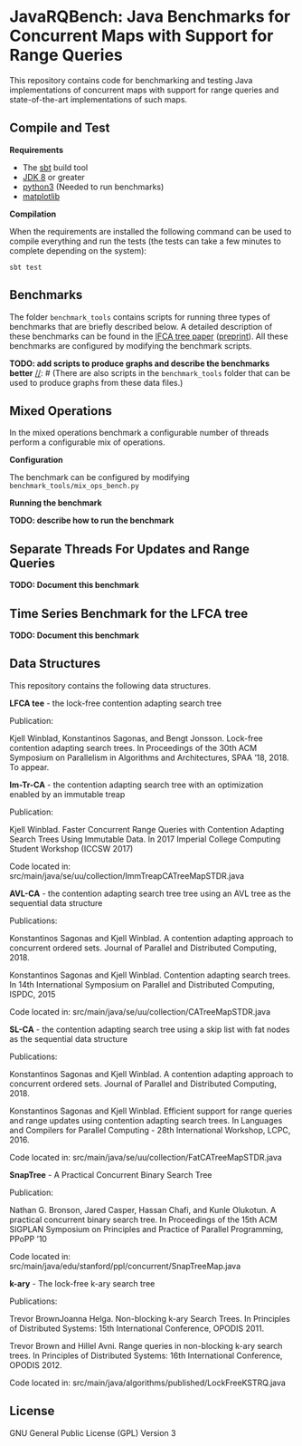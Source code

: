 JavaRQBench: Java Benchmarks for Concurrent Maps with Support for Range Queries
===============================================================================

This repository contains code for benchmarking and testing Java
implementations of concurrent maps with support for range queries and
state-of-the-art implementations of such maps.

Compile and Test
----------------

**Requirements**

* The [sbt](http://www.scala-sbt.org/) build tool
* [JDK 8](http://www.oracle.com/technetwork/java/javase/downloads/jdk8-downloads-2133151.html) or greater
* [python3](https://www.python.org/) (Needed to run benchmarks)
* [matplotlib](https://matplotlib.org/)

**Compilation**

When the requirements are installed the following command can be used
to compile everything and run the tests (the tests can take a few
minutes to complete depending on the system):

`sbt test`


Benchmarks
----------

The folder `benchmark_tools` contains scripts for running three types
of benchmarks that are briefly described below. A detailed description
of these benchmarks can be found in the [lFCA tree paper][1]
([preprint][2]). All these benchmarks are configured by modifying the
benchmark scripts.

[//]: # (The benchmark scripts outputs files containing the measurements from the benchmarks.)

**TODO: add scripts to produce graphs and describe the benchmarks better**
[//]: # (There are also scripts in the `benchmark_tools` folder that can be used to produce graphs from these data files.)

## Mixed Operations

In the mixed operations benchmark a configurable number of threads
perform a configurable mix of operations.

**Configuration**

The benchmark can be configured by modifying
`benchmark_tools/mix_ops_bench.py`

**Running the benchmark**

**TODO: describe how to run the benchmark**


## Separate Threads For Updates and Range Queries

**TODO: Document this benchmark**

## Time Series Benchmark for the LFCA tree

**TODO: Document this benchmark**

Data Structures
---------------
This repository contains the following data structures.


**LFCA tee** - the lock-free contention adapting search tree

Publication:

Kjell Winblad, Konstantinos Sagonas, and Bengt Jonsson. Lock-free
contention adapting search trees. In Proceedings of the 30th ACM
Symposium on Parallelism in Algorithms and Architectures, SPAA ’18,
2018. To appear.

**Im-Tr-CA** - the contention adapting search tree with an optimization enabled by an immutable treap

Publication:

Kjell Winblad. Faster Concurrent Range Queries with Contention
Adapting Search Trees Using Immutable Data. In 2017 Imperial College
Computing Student Workshop (ICCSW 2017)

Code located in: src/main/java/se/uu/collection/ImmTreapCATreeMapSTDR.java

**AVL-CA** - the contention adapting search tree tree using an AVL tree as the sequential data structure

Publications:

Konstantinos Sagonas and Kjell Winblad. A contention adapting approach
to concurrent ordered sets. Journal of Parallel and Distributed
Computing, 2018.

Konstantinos Sagonas and Kjell Winblad. Contention adapting search
trees. In 14th International Symposium on Parallel and Distributed
Computing, ISPDC, 2015

Code located in: src/main/java/se/uu/collection/CATreeMapSTDR.java

**SL-CA** - the contention adapting search tree using a skip list with fat nodes as the sequential data structure

Publications:

Konstantinos Sagonas and Kjell Winblad. A contention adapting approach
to concurrent ordered sets. Journal of Parallel and Distributed
Computing, 2018.

Konstantinos Sagonas and Kjell Winblad. Efficient support for range
queries and range updates using contention adapting search trees. In
Languages and Compilers for Parallel Computing - 28th International
Workshop, LCPC, 2016.

Code located in: src/main/java/se/uu/collection/FatCATreeMapSTDR.java

**SnapTree** - A Practical Concurrent Binary Search Tree

Publication:

Nathan G. Bronson, Jared Casper, Hassan Chafi, and Kunle Olukotun. A
practical concurrent binary search tree. In Proceedings of the 15th ACM
SIGPLAN Symposium on Principles and Practice of Parallel Programming,
PPoPP ’10

Code located in: src/main/java/edu/stanford/ppl/concurrent/SnapTreeMap.java

**k-ary** - The lock-free k-ary search tree

Publications:

Trevor BrownJoanna Helga. Non-blocking k-ary Search Trees. In
Principles of Distributed Systems: 15th International Conference,
OPODIS 2011.

Trevor Brown and Hillel Avni. Range queries in non-blocking k-ary
search trees. In Principles of Distributed Systems: 16th International
Conference, OPODIS 2012.

Code located in: src/main/java/algorithms/published/LockFreeKSTRQ.java

License
-------

GNU General Public License (GPL) Version 3


[1]: https://doi.org/10.1145/3210377.3210413
[2]: http://www.it.uu.se/research/group/languages/software/ca_tree/spaa2018lfcatree.pdf